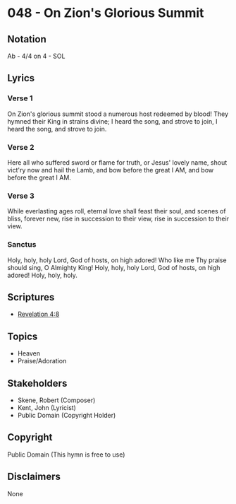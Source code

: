 # 048 - On Zion's Glorious Summit

## Notation

Ab - 4/4 on 4 - SOL

## Lyrics

### Verse 1

On Zion's glorious summit stood a numerous host redeemed by blood! They hymned their King in strains divine; I heard the song, and strove to join, I heard the song, and strove to join.

### Verse 2

Here all who suffered sword or flame for truth, or Jesus' lovely name, shout vict'ry now and hail the Lamb, and bow before the great I AM, and bow before the great I AM.

### Verse 3

While everlasting ages roll, eternal love shall feast their soul, and scenes of bliss, forever new, rise in succession to their view, rise in succession to their view.

### Sanctus

Holy, holy, holy Lord, God of hosts, on high adored! Who like me Thy praise should sing, O Almighty King! Holy, holy, holy Lord, God of hosts, on high adored! Holy, holy, holy.


## Scriptures

- [Revelation 4:8](https://www.biblegateway.com/passage/?search=Revelation%204%3A8)

## Topics

- Heaven
- Praise/Adoration

## Stakeholders

- Skene, Robert (Composer)
- Kent, John (Lyricist)
- Public Domain (Copyright Holder)

## Copyright

Public Domain
(This hymn is free to use)

## Disclaimers

None

